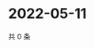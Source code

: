 # 2022-05-11

共 0 条

<!-- BEGIN WEIBO -->
<!-- 最后更新时间 Wed May 11 2022 18:15:07 GMT+0800 (China Standard Time) -->

<!-- END WEIBO -->

